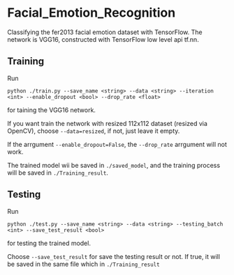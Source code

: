 # Facial_Emotion_Recognition
Classifying the fer2013 facial emotion dataset with TensorFlow. The network is VGG16, constructed with TensorFlow low level api tf.nn.

## Training
Run
```
python ./train.py --save_name <string> --data <string> --iteration <int> --enable_dropout <bool> --drop_rate <float>
```
for taining the VGG16 network.

If you want train the network with resized 112x112 dataset (resized via OpenCV), choose ```--data=resized```, if not, just leave it empty. 

If the arrgument ```--enable_dropout=False```, the ```--drop_rate``` arrgument will not work.

The trained model wii be saved in ```./saved_model```, and the training process will be saved in ```./Training_result```.

## Testing
Run
```
python ./test.py --save_name <string> --data <string> --testing_batch <int> --save_test_result <bool>
```
for testing the trained model.

Choose ```--save_test_result``` for save the testing result or not. If true, it will be saved in the same file which in ```./Training_result```
